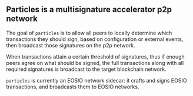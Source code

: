 Particles is a multisignature accelerator p2p network
-----------------------------------------------------

The goal of `particles` is to allow all peers to locally determine
which transactions they should sign, based on configuration or
external events, then broadcast those signatures on the p2p network.

When transactions attain a certain threshold of signatures, thus if
enough peers agree on what should be signed, the full transactions
along with all required signatures is broadcast to the target
blockchain network.

`particles` is currently an EOSIO network sidecar: it crafts and signs
EOSIO transactions, and broadcasts them to EOSIO networks.
